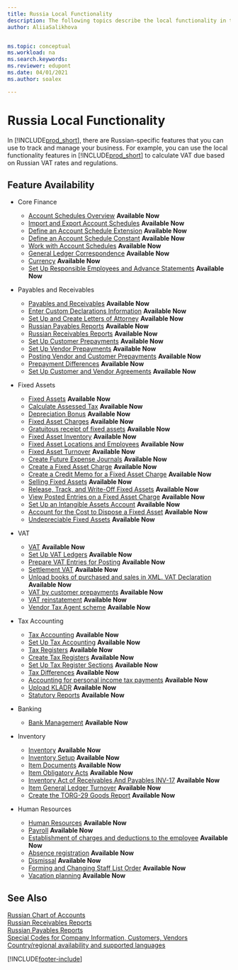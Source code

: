 ```yaml
---
title: Russia Local Functionality
description: The following topics describe the local functionality in the Russian version of [!INCLUDE[prod_short](../../includes/prod_short.md)].
author: AliiaSalikhova


ms.topic: conceptual
ms.workload: na
ms.search.keywords:
ms.reviewer: edupont
ms.date: 04/01/2021
ms.author: soalex

---
```

# Russia Local Functionality

In [!INCLUDE[prod_short](../../includes/prod_short.md)], there are Russian-specific features that you can use to track and manage your business. For example, you can use the local functionality features in [!INCLUDE[prod_short](../../includes/prod_short.md)] to calculate VAT due based on Russian VAT rates and regulations.

## Feature Availability

* Core Finance
    * [Account Schedules Overview](account-schedules-overview.md) **Available Now**
    * [Import and Export Account Schedules](How-to-Import-and-Export-Account-Schedules.md) **Available Now**
    * [Define an Account Schedule Extension](How-to-Define-an-Account-Schedule-Extension.md) **Available Now**
    * [Define an Account Schedule Constant](How-to-Define-an-Account-Schedule-Constant.md) **Available Now**
    * [Work with Account Schedules](How-to-Work-with-Account-Schedules.md) **Available Now**
    * [General Ledger Correspondence](general-ledger-correspondence.md) **Available Now**
    * [Сurrency](Currency-information-Import-currency-rates.md) **Available Now**
    * [Set Up Responsible Employees and Advance Statements](How-to-Set-Up-Responsible-Employees-and-Advance-Statements.md) **Available Now**

* Payables and Receivables
    * [Payables and Receivables](Payables-and-Receivables.md) **Available Now**
    * [Enter Custom Declarations Information](how-to-enter-custom-declarations-information.md) **Available Now**
    * [Set Up and Create Letters of Attorney](how-to-set-up-and-create-letters-of-attorney.md) **Available Now**
    * [Russian Payables Reports](russian-payables-reports.md) **Available Now**
    * [Russian Receivables Reports](russian-receivables-reports.md) **Available Now**
    * [Set Up Customer Prepayments](how-to-set-up-customer-prepayments.md) **Available Now**
    * [Set Up Vendor Prepayments](how-to-set-up-vendor-prepayments.md) **Available Now**
    * [Posting Vendor and Customer Prepayments](prepayments-vendor-and-customers.md) **Available Now**
    * [Prepayment Differences](prepayment-differences-invoices-prepayment-differences.md) **Available Now**
    * [Set Up Customer and Vendor Agreements](how-to-set-up-customer-and-vendor-agreements.md) **Available Now**

* Fixed Assets
    * [Fixed Assets](fixed-assets.md) **Available Now**
    * [Calculate Assessed Tax](How-to-Calculate-Assessed-Tax.md) **Available Now**
    * [Depreciation Bonus](Depreciation-Bonus.md) **Available Now**
    * [Fixed Asset Charges](Fixed-Asset-Charges.md) **Available Now**
    * [Gratuitous receipt of fixed assets](Gratuitous-receipt-of-fixed-assets.md) **Available Now**
    * [Fixed Asset Inventory](Fixed-Asset-Inventory.md) **Available Now**
    * [Fixed Asset Locations and Employees](Fixed-Asset-Locations-and-Employees.md) **Available Now**
    * [Fixed Asset Turnover](Fixed-Asset-Turnover.md) **Available Now**
    * [Create Future Expense Journals](How-to-Create-Future-Expense-Journals.md) **Available Now**
    * [Create a Fixed Asset Charge](How-to-Create-a-Fixed-Asset-Charge.md) **Available Now**
    * [Create a Credit Memo for a Fixed Asset Charge](How-to-Create-a-Credit-Memo-for-a-Fixed-Asset-Charge.md) **Available Now**
    * [Selling Fixed Assets](Sale-of-fixed-assets.md) **Available Now**
    * [Release, Track, and Write-Off Fixed Assets](How-to-Release-Track-Write-Off-Fixed-Assets.md) **Available Now**
    * [View Posted Entries on a Fixed Asset Charge](How-to-View-Posted-Entries-on-a-Fixed-Asset-Charge.md) **Available Now**
    * [Set Up an Intangible Assets Account](How-to-Set-Up-an-Intangible-Assets-Account.md) **Available Now**
    * [Account for the Cost to Dispose a Fixed Asset](How-to-Account-for-the-Cost-to-Dispose-a-Fixed-Asset.md) **Available Now**
    * [Undepreciable Fixed Assets](Undepreciable-Fixed-Assets.md) **Available Now**

* VAT
    * [VAT](VAT.md) **Available Now**
    * [Set Up VAT Ledgers](How-to-Set-Up-VAT-Ledgers.md) **Available Now**  
    * [Prepare VAT Entries for Posting](How-to-Prepare-VAT-Entries-for-Posting.md) **Available Now**  
    * [Settlement VAT](Settlement-VAT.md) **Available Now**  
    * [Unload books of purchased and sales in XML. VAT Declaration](upload-books-purchases-sales-xml-vat-declaration.md) **Available Now**  
    * [VAT by customer prepayments](VAT-by-Customer-prepayments.md) **Available Now**  
    * [VAT reinstatement](VAT-reinstatement.md) **Available Now**  
    * [Vendor Tax Agent scheme](Vendor-Tax-Agent-scheme.md) **Available Now**  

* Tax Accounting
    * [Tax Accounting](Tax-Accounting.md) **Available Now**
    * [Set Up Tax Accounting](How-to-Set-Up-Tax-Accounting.md) **Available Now**  
    * [Tax Registers](Tax-Registers.md) **Available Now**  
    * [Create Tax Registers](How-to-Create-Tax-Registers.md) **Available Now**  
    * [Set Up Tax Register Sections](How-to-Set-Up-Tax-Register-Sections.md) **Available Now**  
    * [Tax Differences](Tax-Differences.md) **Available Now**  
    * [Accounting for personal income tax payments](Accounting-for-personal-income-tax-payments.md) **Available Now**  
    * [Upload KLADR](Upload-KLADR.md) **Available Now**  
    * [Statutory Reports](Statutory-Reports.md) **Available Now**

* Banking
    * [Bank Management](bank-management.md) **Available Now**

* Inventory
    * [Inventory](Inventory.md) **Available Now**
    * [Inventory Setup](Inventory-Setup.md) **Available Now**
    * [Item Documents](Item-Documents.md) **Available Now**
    * [Item Obligatory Acts](Item-Obligatory-Acts.md) **Available Now**
    * [Inventory Act of Receivables And Payables INV-17](Inventory-Act-of-Receivables-And-Payables-INV-17.md) **Available Now**
    * [Item General Ledger Turnover](Item-General-Ledger-Turnover.md) **Available Now**
    * [Create the TORG-29 Goods Report](How-to-Create-the-TORG-29-Goods-Report.md) **Available Now**

* Human Resources
    * [Human Resources](Human-Resources.md) **Available Now**
    * [Payroll](Payroll.md) **Available Now**
    * [Establishment of charges and deductions to the employee](Establishment-of-charges-and-deductions-to-the-employee.md) **Available Now**
    * [Absence registration](Absence-registration.md) **Available Now**
    * [Dismissal](Dismissal.md) **Available Now**
    * [Forming and Changing Staff List Order](Forming-and-changing-Staff-List-Order-Staff-Arrangement.md) **Available Now**
    * [Vacation planning](Vacation-planning.md) **Available Now**

## See Also

[Russian Chart of Accounts](Russian-Chart-of-Accounts.md)  
[Russian Receivables Reports](Russian-Receivables-Reports.md)  
[Russian Payables Reports](Russian-Payables-Reports.md)  
[Special Codes for Company Information, Customers, Vendors](special-codes-company-information-customers-vendors.md)  
[Country/regional availability and supported languages](/dynamics365/business-central/dev-itpro/compliance/apptest-countries-and-translations)  


[!INCLUDE[footer-include](../../includes/footer-banner.md)]